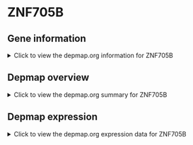 <h1>ZNF705B</h1>

<h2>Gene information</h2>
<details>
  <summary>Click to view the depmap.org information for ZNF705B</summary>
  <iframe src="https://depmap.org/portal/gene/ZNF705B?tab=about" style="border:none;width:100%;height:800px"></iframe>
</details>

<h2>Depmap overview</h2>
<details>
  <summary>Click to view the depmap.org summary for ZNF705B</summary>
  <iframe src="https://depmap.org/portal/gene/ZNF705B?tab=overview" style="border:none;width:100%;height:800px"></iframe>
</details>

<h2>Depmap expression</h2>
<details>
  <summary>Click to view the depmap.org expression data for ZNF705B</summary>
  <iframe src="https://depmap.org/portal/gene/ZNF705B?tab=characterization" style="border:none;width:100%;height:800px"></iframe>
</details>


<!--
<h2>Reactome Pathway diagram</h2>
<details>
  <summary>Click to view Reactome pathway for ZNF705B</summary>
  PNAME
</details>
-->


